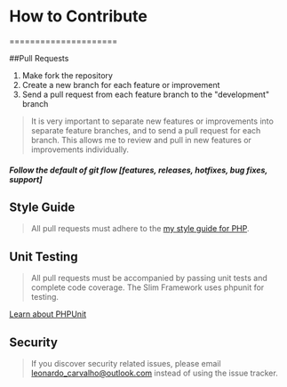 # How to Contribute
=====================

##Pull Requests

1. Make fork the repository
2. Create a new branch for each feature or improvement
3. Send a pull request from each feature branch to the "development" branch

> It is very important to separate new features or improvements into separate feature branches, and to send a
pull request for each branch. This allows me to review and pull in new features or improvements individually.

##### Follow the default of git flow [features, releases, hotfixes, bug fixes, support]

## Style Guide

> All pull requests must adhere to the [my style guide for PHP](https://github.com/lleocastro/styles-guide/blob/master/php/README.md).

## Unit Testing

> All pull requests must be accompanied by passing unit tests and complete code coverage. The Slim Framework uses phpunit for testing.

[Learn about PHPUnit](https://github.com/sebastianbergmann/phpunit/)


## Security

> If you discover security related issues, please email leonardo_carvalho@outlook.com instead of using the issue tracker.

